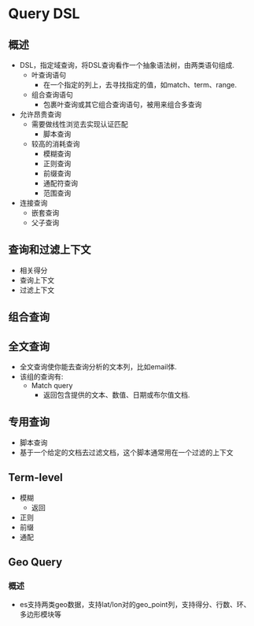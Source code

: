 # Query DSL
## 概述
- DSL，指定域查询，将DSL查询看作一个抽象语法树，由两类语句组成.
	- 叶查询语句
		- 在一个指定的列上，去寻找指定的值，如match、term、range.
	- 组合查询语句
		- 包裹叶查询或其它组合查询语句，被用来组合多查询
- 允许昂贵查询
	- 需要做线性浏览去实现认证匹配
		- 脚本查询
	- 较高的消耗查询
		- 模糊查询
		- 正则查询
		- 前缀查询
		- 通配符查询
		- 范围查询
- 连接查询
	- 嵌套查询
	- 父子查询


## 查询和过滤上下文
- 相关得分
- 查询上下文
- 过滤上下文

## 组合查询


## 全文查询
- 全文查询使你能去查询分析的文本列，比如email体.
- 该组的查询有:
	- Match query
		- 返回包含提供的文本、数值、日期或布尔值文档.

## 专用查询
- 脚本查询
- 基于一个给定的文档去过滤文档，这个脚本通常用在一个过滤的上下文

## Term-level
- 模糊
	- 返回
- 正则
- 前缀
- 通配

## Geo Query
### 概述
- es支持两类geo数据，支持lat/lon对的geo_point列，支持得分、行数、环、多边形模块等